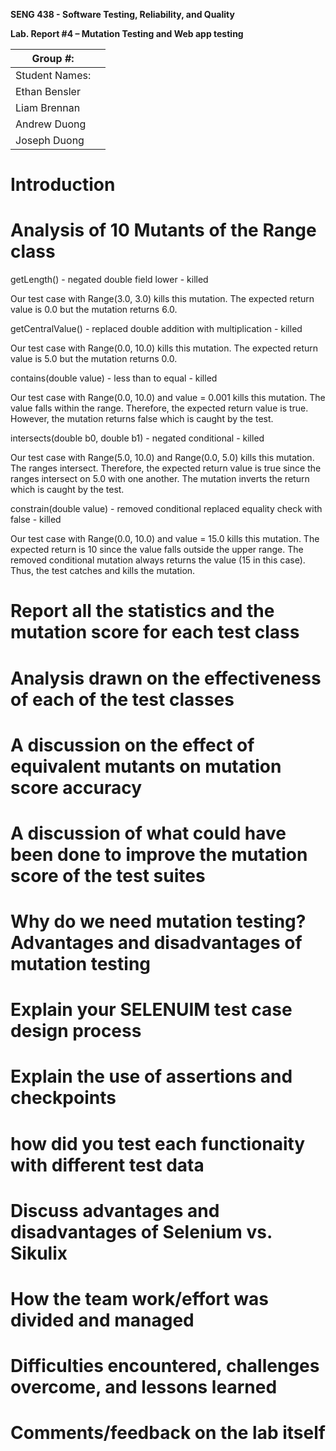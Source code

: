 **SENG 438 - Software Testing, Reliability, and Quality**

**Lab. Report \#4 – Mutation Testing and Web app testing**

| Group \#:      |     |
| -------------- | --- |
| Student Names: |     |
|     Ethan Bensler           |     |
|      Liam Brennan          |     |
|      Andrew Duong          |     |
|      Joseph Duong          |     |

# Introduction


# Analysis of 10 Mutants of the Range class 

getLength() - negated double field lower - killed

  Our test case with Range(3.0, 3.0) kills this mutation. The expected return value is 0.0 but the mutation returns 6.0.   


getCentralValue() - replaced double addition with multiplication - killed

  Our test case with Range(0.0, 10.0) kills this mutation. The expected return value is 5.0 but the mutation returns 0.0.


contains(double value) - less than to equal - killed

  Our test case with Range(0.0, 10.0) and value = 0.001 kills this mutation. The value falls within the range. Therefore, 
  the expected return value is true. However, the mutation returns false which is caught by the test.


intersects(double b0, double b1) - negated conditional - killed

  Our test case with Range(5.0, 10.0) and Range(0.0, 5.0) kills this mutation. The ranges intersect. Therefore, the expected 
  return value is true since the ranges intersect on 5.0 with one another. The mutation inverts the return which is caught 
  by the test.


constrain(double value) - removed conditional replaced equality check with false - killed

  Our test case with Range(0.0, 10.0) and value = 15.0 kills this mutation. The expected return is 10 since the value falls 
  outside the upper range. The removed conditional mutation always returns the value (15 in this case). Thus, the test 
  catches and kills the mutation. 




  

  

  
  

# Report all the statistics and the mutation score for each test class



# Analysis drawn on the effectiveness of each of the test classes

# A discussion on the effect of equivalent mutants on mutation score accuracy

# A discussion of what could have been done to improve the mutation score of the test suites

# Why do we need mutation testing? Advantages and disadvantages of mutation testing

# Explain your SELENUIM test case design process

# Explain the use of assertions and checkpoints

# how did you test each functionaity with different test data

# Discuss advantages and disadvantages of Selenium vs. Sikulix

# How the team work/effort was divided and managed


# Difficulties encountered, challenges overcome, and lessons learned

# Comments/feedback on the lab itself
